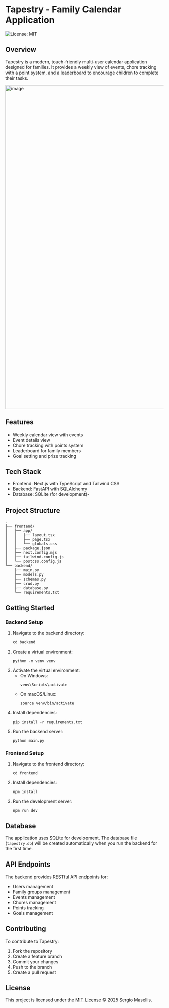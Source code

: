 # Tapestry - Family Calendar Application

![License: MIT](https://img.shields.io/badge/License-MIT-yellow.svg)

## Overview
Tapestry is a modern, touch-friendly multi-user calendar application designed for families. It provides a weekly view of events, chore tracking with a point system, and a leaderboard to encourage children to complete their tasks.

<img width="1103" height="1030" alt="image" src="https://github.com/user-attachments/assets/5041e590-4f73-4ef0-bba1-71757d9381a1" />

## Features
- Weekly calendar view with events
- Event details view
- Chore tracking with points system
- Leaderboard for family members
- Goal setting and prize tracking

## Tech Stack
- Frontend: Next.js with TypeScript and Tailwind CSS
- Backend: FastAPI with SQLAlchemy
- Database: SQLite (for development)- 


## Project Structure
```
.
├── frontend/
│   ├── app/
│   │   ├── layout.tsx
│   │   ├── page.tsx
│   │   └── globals.css
│   ├── package.json
│   ├── next.config.mjs
│   ├── tailwind.config.js
│   └── postcss.config.js
└── backend/
    ├── main.py
    ├── models.py
    ├── schemas.py
    ├── crud.py
    ├── database.py
    └── requirements.txt
```

## Getting Started

### Backend Setup
1. Navigate to the backend directory:
   ```
   cd backend
   ```
2. Create a virtual environment:
   ```
   python -m venv venv
   ```
3. Activate the virtual environment:
   - On Windows:
     ```
     venv\Scripts\activate
     ```
   - On macOS/Linux:
     ```
     source venv/bin/activate
     ```
4. Install dependencies:
   ```
   pip install -r requirements.txt
   ```
5. Run the backend server:
   ```
   python main.py
   ```

### Frontend Setup
1. Navigate to the frontend directory:
   ```
   cd frontend
   ```
2. Install dependencies:
   ```
   npm install
   ```
3. Run the development server:
   ```
   npm run dev
   ```

## Database
The application uses SQLite for development. The database file (`tapestry.db`) will be created automatically when you run the backend for the first time.

## API Endpoints
The backend provides RESTful API endpoints for:
- Users management
- Family groups management
- Events management
- Chores management
- Points tracking
- Goals management

## Contributing
To contribute to Tapestry:
1. Fork the repository
2. Create a feature branch
3. Commit your changes
4. Push to the branch
5. Create a pull request

## License

This project is licensed under the [MIT License](./LICENSE) © 2025 Sergio Masellis.
